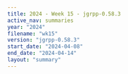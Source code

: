 ```yaml
---
title: 2024 - Week 15 - jgrpp-0.58.3
active_nav: summaries
year: "2024"
filename: "wk15"
version: "jgrpp-0.58.3"
start_date: "2024-04-08"
end_date: "2024-04-14"
layout: "summary"
---
```

